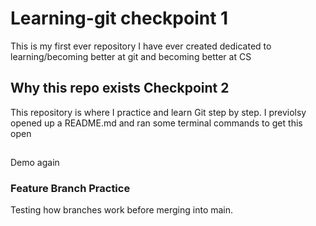 # Learning-git checkpoint 1 
This is my first ever repository I have ever created dedicated to learning/becoming better at git and becoming better at CS 


## Why this repo exists Checkpoint 2 
This repository is where I practice and learn Git step by step. I previolsy opened up a README.md and ran some terminal commands to get this open 

##
Demo again 

### Feature Branch Practice
Testing how branches work before merging into main.

